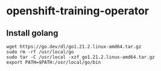 # openshift-training-operator

## Install golang
```
wget https://go.dev/dl/go1.21.2.linux-amd64.tar.gz
sudo rm -rf /usr/local/go
sudo tar -C /usr/local -xzf go1.21.2.linux-amd64.tar.gz
export PATH=$PATH:/usr/local/go/bin
```
